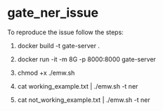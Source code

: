 # gate_ner_issue

To reproduce the issue follow the steps:

1. docker build -t gate-server .
2. docker run -it -m 8G -p 8000:8000 gate-server

3. chmod +x ./emw.sh

4. cat working_example.txt | ./emw.sh -t ner
5. cat not_working_example.txt | ./emw.sh -t ner